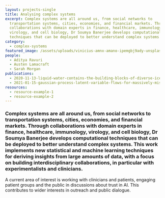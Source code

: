 ```yaml
---
layout: projects-single
title: Analysing complex systems
excerpt: Complex systems are all around us, from social networks to
  transportation systems, cities, economies, and financial markets. Through
  collaborations with domain experts in finance, healthcare, immunology,
  virology, and cell biology, Dr Soumya Banerjee develops computational
  techniques that can be deployed to better understand complex systems.
category:
  - complex-systems
featured_image: /assets/uploads/vinicius-amnx-amano-ipemgbj9ady-unsplash.jpg
people:
  - Aditya Ravuri
  - Austen Lamacraft
  - Sarah Morgan
publications:
  - 2020-11-13-liquid-water-contains-the-building-blocks-of-diverse-ice-phases
  - 2021-01-15-gaussian-process-latent-variable-flows-for-massively-missing-data
resources:
  - resource-example-1
  - resource-example-2
---
```

### Complex systems are all around us, from social networks to transportation systems, cities, economies, and financial markets. Through collaborations with domain experts in finance, healthcare, immunology, virology, and cell biology, Dr Soumya Banerjee develops computational techniques that can be deployed to better understand complex systems. This work implements new statistical and machine learning techniques for deriving insights from large amounts of data, with a focus on building interdisciplinary collaborations, in particular with experimentalists and clinicians. 

A current area of interest is working with clinicians and patients, engaging patient groups and the public in discussions about trust in AI. This contributes to wider interests in outreach and public dialogue.